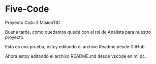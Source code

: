 # Five-Code
Proyecto Ciclo 3 MisionTIC

Buena tarde, como quedamos quedé con el rol de Analista para nuestro proyecto.

Esta es una prueba, estoy editando el archivo Readme desde GitHub

Ahora estoy editando el archivo README.md desde vscode en mi pc.